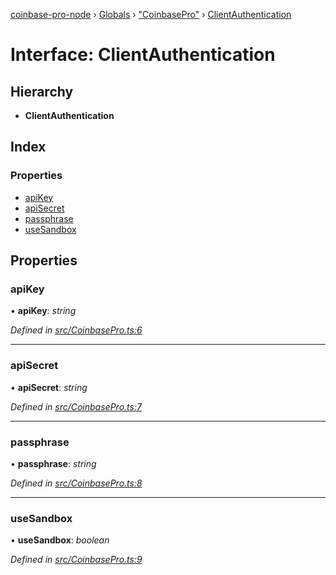 [coinbase-pro-node](../README.md) › [Globals](../globals.md) › ["CoinbasePro"](../modules/_coinbasepro_.md) › [ClientAuthentication](_coinbasepro_.clientauthentication.md)

# Interface: ClientAuthentication

## Hierarchy

- **ClientAuthentication**

## Index

### Properties

- [apiKey](_coinbasepro_.clientauthentication.md#apikey)
- [apiSecret](_coinbasepro_.clientauthentication.md#apisecret)
- [passphrase](_coinbasepro_.clientauthentication.md#passphrase)
- [useSandbox](_coinbasepro_.clientauthentication.md#usesandbox)

## Properties

### apiKey

• **apiKey**: _string_

_Defined in [src/CoinbasePro.ts:6](https://github.com/bennyn/coinbase-pro-node/blob/7b978cb/src/CoinbasePro.ts#L6)_

---

### apiSecret

• **apiSecret**: _string_

_Defined in [src/CoinbasePro.ts:7](https://github.com/bennyn/coinbase-pro-node/blob/7b978cb/src/CoinbasePro.ts#L7)_

---

### passphrase

• **passphrase**: _string_

_Defined in [src/CoinbasePro.ts:8](https://github.com/bennyn/coinbase-pro-node/blob/7b978cb/src/CoinbasePro.ts#L8)_

---

### useSandbox

• **useSandbox**: _boolean_

_Defined in [src/CoinbasePro.ts:9](https://github.com/bennyn/coinbase-pro-node/blob/7b978cb/src/CoinbasePro.ts#L9)_
